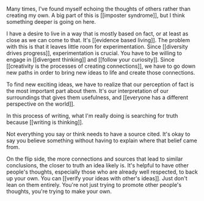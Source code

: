 Many times, I've found myself echoing the thoughts of others rather than creating my own. A big part of this is [[imposter syndrome]], but I think something deeper is going on here. 

I have a desire to live in a way that is mostly based on fact, or at least as close as we can come to that. It's [[evidence based living]]. The problem with this is that it leaves little room for experimentation. Since [[diversity drives progress]], experimentation is crucial. You have to be willing to engage in [[divergent thinking]] and [[follow your curiosity]]. Since [[creativity is the processes of creating connections]], we have to go down new paths in order to bring new ideas to life and create those connections.

To find new exciting ideas, we have to realize that our perception of fact is the most important part about them. It's our interpretation of our surroundings that gives them usefulness, and [[everyone has a different perspective on the world]]. 

In this process of writing, what I'm really doing is searching for truth because [[writing is thinking]]. 

Not everything you say or think needs to have a source cited. It's okay to say you believe something without having to explain where that belief came from. 

On the flip side, the more connections and sources that lead to similar conclusions, the closer to truth an idea likely is. It's helpful to have other people's thoughts, especially those who are already well respected, to back up your own. You can [[verify your ideas with other's ideas]]. Just don't lean on them entirely. You're not just trying to promote other people's thoughts, you're trying to make your own.